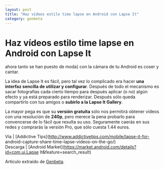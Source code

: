 ```yaml
---
layout: post
title: "Haz vídeos estilo time lapse en Android con Lapse It"
category: genbeta
---
```


# Haz vídeos estilo time lapse en Android con Lapse It

ahora tanto se han puesto de moda) con la cámara de tu Android es coser y
cantar.

La idea de Lapse It es fácil, pero tal vez lo complicado era hacer **una
interfaz sencilla de utilizar y configurar**. Después de todo el mecanismo es
sacar fotografías cada cierto tiempo para después aplicar (o no) algún efecto
y ya está preparado para renderizar. Después sólo queda compartirlo con tus
amigos o **subirlo a la Lapse It Gallery**.

La mayor pega es que su **versión gratuita** sólo nos permitirá obtener vídeos
con una resolución de **240p**, pero merece la pena probarlo para convencerse
de lo fácil que resulta su uso. Seguramente caerás en sus redes y comprarás la
versión Pro, que sólo cuesta 1.44 euros.

Vía | [Addictive Tips](http://www.addictivetips.com/mobile/lapse-it-for-
android-capture-share-time-lapse-videos-on-the-go/)  
Descarga | [Android Market](https://market.android.com/details?id=com.ui.Lapse
It&feature=search_result)

Artículo extraído de [Genbeta](http://www.genbeta.com).